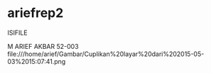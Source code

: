 # ariefrep2
ISIFILE


M ARIEF AKBAR 
52-003
file:///home/arief/Gambar/Cuplikan%20layar%20dari%202015-05-03%2015:07:41.png
